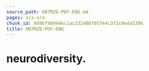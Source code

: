 ```yaml
---
source_path: H07MZQ-PDF-ENG.md
pages: n/a-n/a
chunk_id: 9d9bf98949ec1ac332486f057e4c3f2c9eda5398
title: H07MZQ-PDF-ENG
---
```

# neurodiversity.
